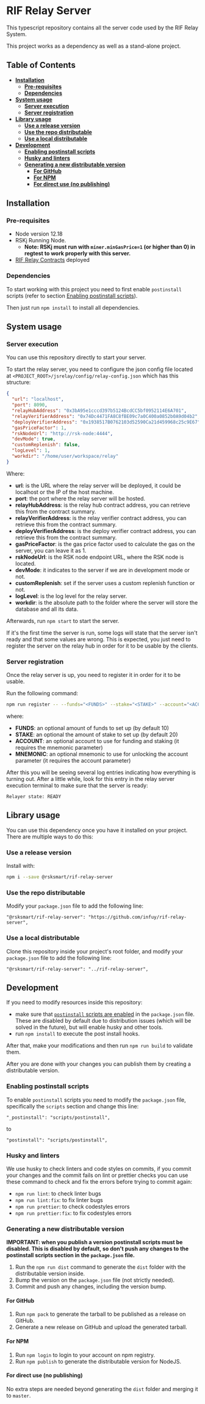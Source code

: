 # RIF Relay Server

This typescript repository contains all the server code used by the RIF Relay System.

This project works as a dependency as well as a stand-alone project.

## Table of Contents

- [**Installation**](#installation)
  - [**Pre-requisites**](#pre-requisites)
  - [**Dependencies**](#dependencies)
- [**System usage**](#system-usage)
  - [**Server execution**](#server-execution)
  - [**Server registration**](#server-registration)
- [**Library usage**](#library-usage)
  - [**Use a release version**](#use-a-release-version)
  - [**Use the repo distributable**](#use-the-repo-distributable)
  - [**Use a local distributable**](#use-a-local-distributable)
- [**Development**](#development)
  - [**Enabling postinstall scripts**](#enabling-postinstall-scripts)
  - [**Husky and linters**](#husky-and-linters)
  - [**Generating a new distributable version**](#generating-a-new-distributable-version)
    - [**For GitHub**](#for-github) 
    - [**For NPM**](#for-npm)
    - [**For direct use (no publishing)**](#for-direct-use-no-publishing)

## Installation

### Pre-requisites

- Node version 12.18
- RSKj Running Node. 
  - **Note: RSKj must run with `miner.minGasPrice=1` (or higher than 0) in regtest to work properly with this server.**
- [RIF Relay Contracts](https://github.com/anarancio/rif-relay-contracts) deployed

### Dependencies

To start working with this project you need to first enable `postinstall` scripts (refer to section [Enabling postinstall scripts](#enabling-postinstall-scripts)).

Then just run `npm install` to install all dependencies.

## System usage

### Server execution

You can use this repository directly to start your server. 

To start the relay server, you need to configure the json config file located at `<PROJECT_ROOT>/jsrelay/config/relay-config.json` which has this structure:
   
```json
{
  "url": "localhost",
  "port": 8090,
  "relayHubAddress": "0x3bA95e1cccd397b5124BcdCC5bf0952114E6A701",
  "relayVerifierAddress": "0x74Dc4471FA8C8fBE09c7a0C400a0852b0A9d04b2",
  "deployVerifierAddress": "0x1938517B0762103d52590Ca21d459968c25c9E67",
  "gasPriceFactor": 1,
  "rskNodeUrl": "http://rsk-node:4444",
  "devMode": true,
  "customReplenish": false,
  "logLevel": 1,
  "workdir": "/home/user/workspace/relay"
}
```

Where:
- **url**: is the URL where the relay server will be deployed, it could be localhost or the IP of the host machine.
- **port**: the port where the relay server will be hosted.
- **relayHubAddress**: is the relay hub contract address, you can retrieve this from the contract summary.
- **relayVerifierAddress**: is the relay verifier contract address, you can retrieve this from the contract summary.
- **deployVerifierAddress**: is the deploy verifier contract address, you can retrieve this from the contract summary.
- **gasPriceFactor**: is the gas price factor used to calculate the gas on the server, you can leave it as 1.
- **rskNodeUrl**: is the RSK node endpoint URL, where the RSK node is located.
- **devMode**: it indicates to the server if we are in development mode or not.
- **customReplenish**: set if the server uses a custom replenish function or not.
- **logLevel**: is the log level for the relay server.
- **workdir**: is the absolute path to the folder where the server will store the database and all its data.

Afterwards, run `npm start` to start the server.

If it's the first time the server is run, some logs will state that the server isn't ready and that some values are wrong. This is expected, you just need to register the server on the relay hub in order for it to be usable by the clients.

### Server registration

Once the relay server is up, you need to register it in order for it to be usable.

Run the following command:

```bash
npm run register -- --funds="<FUNDS>" --stake="<STAKE>" --account="<ACCOUNT>" --mnemonic="<MNEMONIC>"
``` 

where:
- **FUNDS**: an optional amount of funds to set up (by default 10)
- **STAKE**: an optional the amount of stake to set up (by default 20)
- **ACCOUNT**: an optional account to use for funding and staking (it requires the mnemonic parameter)
- **MNEMONIC**: an optional mnemonic to use for unlocking the account parameter (it requires the account parameter)

After this you will be seeing several log entries indicating how everything is turning out. After a little while, look for this entry in the relay server execution terminal to make sure that the server is ready:

```
Relayer state: READY
```

## Library usage

You can use this dependency once you have it installed on your project. There are multiple ways to do this:

### Use a release version 

Install with:
```bash
npm i --save @rsksmart/rif-relay-server
```

### Use the repo distributable

Modify your `package.json` file to add the following line:

``` 
"@rsksmart/rif-relay-server": "https://github.com/infuy/rif-relay-server",
```

### Use a local distributable

Clone this repository inside your project's root folder, and modify your `package.json` file to add the following line: 

```
"@rsksmart/rif-relay-server": "../rif-relay-server",
```

## Development

If you need to modify resources inside this repository: 
- make sure that [`postinstall` scripts are enabled](#enabling-postinstall-scripts) in the `package.json` file. These are disabled by default due to distribution issues (which will be solved in the future), but will enable husky and other tools.
- run `npm install` to execute the post install hooks. 

After that, make your modifications and then run `npm run build` to validate them. 

After you are done with your changes you can publish them by creating a distributable version.

### Enabling postinstall scripts

To enable `postinstall` scripts you need to modify the `package.json` file, specifically the `scripts` section and change this line:

```
"_postinstall": "scripts/postinstall",
``` 
to 
```
"postinstall": "scripts/postinstall",
```

### Husky and linters

We use husky to check linters and code styles on commits, if you commit your
changes and the commit fails on lint or prettier checks you can use these command
to check and fix the errors before trying to commit again:

* `npm run lint`: to check linter bugs
* `npm run lint:fix`: to fix linter bugs
* `npm run prettier`: to check codestyles errors
* `npm run prettier:fix`: to fix codestyles errors

### Generating a new distributable version

**IMPORTANT: when you publish a version postinstall scripts must be disabled. This is disabled by default, so don't push any changes to the postinstall scripts section in the `package.json` file.**

1. Run the `npm run dist` command to generate the `dist` folder with the distributable version inside.
2. Bump the version on the `package.json` file (not strictly needed).
3. Commit and push any changes, including the version bump.

#### For GitHub

1. Run `npm pack` to generate the tarball to be published as a release on GitHub.
2. Generate a new release on GitHub and upload the generated tarball.

#### For NPM

1. Run `npm login` to login to your account on npm registry.
2. Run `npm publish` to generate the distributable version for NodeJS.

#### For direct use (no publishing)

No extra steps are needed beyond generating the `dist` folder and merging it to `master`.
